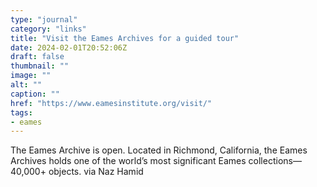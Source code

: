 ```yaml
---
type: "journal"
category: "links"
title: "Visit the Eames Archives for a guided tour"
date: 2024-02-01T20:52:06Z
draft: false
thumbnail: ""
image: ""
alt: ""
caption: ""
href: "https://www.eamesinstitute.org/visit/"
tags:
- eames
---
```


The Eames Archive is open. Located in Richmond, California, the Eames Archives holds one of the world’s most significant Eames collections—40,000+ objects. via Naz Hamid
